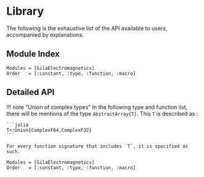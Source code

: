 # Library

The following is the exhaustive list of the API available to users, accompanied by explanations.

## Module Index

```@index
Modules = [GilaElectromagnetics]
Order   = [:constant, :type, :function, :macro]
```
## Detailed API

!!! note "Union of complex types"
    In the following type and function list, there will be mentions of the type `AbstractArray{T}`. This `T` is described as :

    ```julia
    T<:Union{ComplexF64,ComplexF32}
    ```
    
    For every function signature that includes `T`, it is specified as such.

```@autodocs
Modules = [GilaElectromagnetics]
Order   = [:constant, :type, :function, :macro]
```
